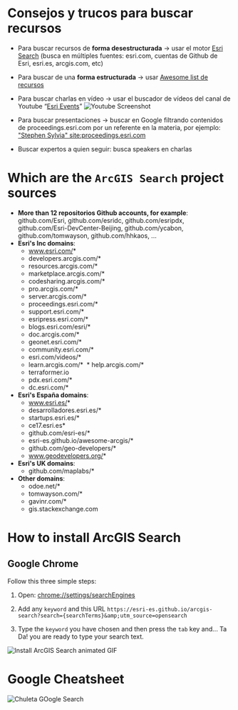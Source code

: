 # Consejos y trucos para buscar recursos

* Para buscar recursos de **forma desestructurada** -> usar el motor [Esri Search](https://esri-es.github.io/arcgis-search) (busca en múltiples fuentes: esri.com, cuentas de Github de Esri, esri.es, arcgis.com, etc)

* Para buscar de una **forma estructurada** -> usar [Awesome list de recursos](https://esri-es.github.io/awesome-arcgis)

* Para buscar charlas en vídeo -> usar el buscador de vídeos del canal de Youtube “[Esri Events](https://www.youtube.com/channel/UC_yE3TatdZKAXvt_TzGJ6mw)”
![Youtube Screenshot](https://user-images.githubusercontent.com/826965/32048072-6d1ed95e-ba48-11e7-97b2-1e46c7919337.jpg)

* Para buscar presentaciones -> buscar en Google filtrando contenidos de proceedings.esri.com por un referente en la materia, por ejemplo: ["Stephen Sylvia" site:proceedings.esri.com](https://www.google.es/search?q=%22Stephen+Sylvia%22+site%3Aproceedings.esri.com&oq=%22Stephen+Sylvia%22+site%3Aproceedings.esri.com&gs_l=psy-ab.3...14716.15588.0.15866.4.4.0.0.0.0.70.256.4.4.0....0...1.1.64.psy-ab..0.0.0....0.EUxMn4ZT6nU)

* Buscar expertos a quien seguir: busca speakers en charlas

# Which are the `ArcGIS Search` project sources

* **More than 12 repositorios Github accounts, for example**: github.com/Esri, github.com/esridc, github.com/esripdx, github.com/Esri-DevCenter-Beijing, github.com/ycabon, github.com/tomwayson, github.com/hhkaos, ...
* **Esri's Inc domains**:
  * www.esri.com/*
  * developers.arcgis.com/*
  * resources.arcgis.com/*
  * marketplace.arcgis.com/*
  * codesharing.arcgis.com/*
  * pro.arcgis.com/*
  * server.arcgis.com/*
  * proceedings.esri.com/*
  * support.esri.com/*
  * esripress.esri.com/*
  * blogs.esri.com/esri/*
  * doc.arcgis.com/*
  * geonet.esri.com/*
  * community.esri.com/*
  * esri.com/videos/*
  * learn.arcgis.com/*
  * help.arcgis.com/*
  * terraformer.io
  * pdx.esri.com/*
  * dc.esri.com/*
* **Esri's España domains**:
  * www.esri.es/*
  * desarrolladores.esri.es/*
  * startups.esri.es/*
  * ce17.esri.es*
  * github.com/esri-es/*
  * esri-es.github.io/awesome-arcgis/*
  * github.com/geo-developers/*
  * www.geodevelopers.org/*
* **Esri's UK domains**:
  * github.com/maplabs/*
* **Other domains**: 
  * odoe.net/*
  * tomwayson.com/*
  * gavinr.com/*
  * gis.stackexchange.com
  
# How to install ArcGIS Search

## Google Chrome

Follow this three simple steps:

1. Open: [chrome://settings/searchEngines](chrome://settings/searchEngines)

2. Add any `keyword` and this URL `https://esri-es.github.io/arcgis-search?search={searchTerms}&amp;utm_source=opensearch`

3. Type the `keyword` you have chosen and then press the `tab` key and... Ta Da! you are ready to type your search text.

![Install ArcGIS Search animated GIF](./assets/img/ArcGIS-Search-HD.gif)


# Google Cheatsheet

![Chuleta GOogle Search](https://cdn.zapier.com/storage/photos/1909af2500a0b1cce729037082e3f408.png)
